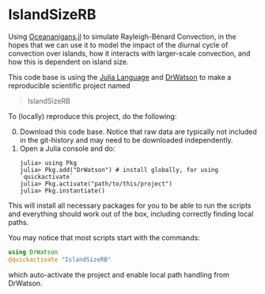 # IslandSizeRB

Using [Oceananigans.jl](https://github.com/CliMA/Oceananigans.jl) to simulate
Rayleigh-Bénard Convection, in the hopes that we can use it to model the impact of
the diurnal cycle of convection over islands, how it interacts with larger-scale
convection, and how this is dependent on island size.

This code base is using the [Julia Language](https://julialang.org/) and
[DrWatson](https://juliadynamics.github.io/DrWatson.jl/stable/)
to make a reproducible scientific project named
> IslandSizeRB

To (locally) reproduce this project, do the following:

0. Download this code base. Notice that raw data are typically not included in the
   git-history and may need to be downloaded independently.
1. Open a Julia console and do:
   ```
   julia> using Pkg
   julia> Pkg.add("DrWatson") # install globally, for using `quickactivate`
   julia> Pkg.activate("path/to/this/project")
   julia> Pkg.instantiate()
   ```

This will install all necessary packages for you to be able to run the scripts and
everything should work out of the box, including correctly finding local paths.

You may notice that most scripts start with the commands:
```julia
using DrWatson
@quickactivate "IslandSizeRB"
```
which auto-activate the project and enable local path handling from DrWatson.
